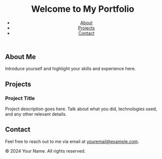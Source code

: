 <!DOCTYPE html>
<html lang="en">
<head>
    <meta charset="UTF-8">
    <meta name="viewport" content="width=device-width, initial-scale=1.0">
    <title>My Portfolio</title>
    <link rel="stylesheet" href="styles.css">
</head>
<body>
    <header>
        <h1>Welcome to My Portfolio</h1>
        <nav>
            <ul>
                <li><a href="#about">About</a></li>
                <li><a href="#projects">Projects</a></li>
                <li><a href="#contact">Contact</a></li>
            </ul>
        </nav>
    </header>
    <section id="about">
        <h2>About Me</h2>
        <p>Introduce yourself and highlight your skills and experience here.</p>
    </section>
    <section id="projects">
        <h2>Projects</h2>
        <div class="project">
            <h3>Project Title</h3>
            <p>Project description goes here. Talk about what you did, technologies used, and any other relevant details.</p>
        </div>
    </section>
    <section id="contact">
        <h2>Contact</h2>
        <p>Feel free to reach out to me via email at <a href="mailto:youremail@example.com">youremail@example.com</a>.</p>
    </section>
    <footer>
        <p>&copy; 2024 Your Name. All rights reserved.</p>
    </footer>
</body>
</html>

